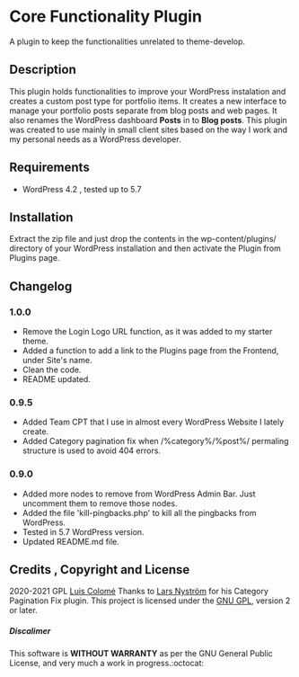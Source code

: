 # Core Functionality Plugin

A plugin to keep the functionalities unrelated to theme-develop.

## Description

This plugin holds functionalities to improve your WordPress instalation and creates a custom post type for portfolio items. It creates a new interface to manage your portfolio posts separate from blog posts and web pages.
It also renames the WordPress dashboard **Posts** in to **Blog posts**.
This plugin was created to use mainly in small client sites based on the way I work and my personal needs as a WordPress developer.

## Requirements

- WordPress 4.2 , tested up to 5.7

## Installation

Extract the zip file and just drop the contents in the wp-content/plugins/ directory of your WordPress installation and then activate the Plugin from Plugins page.

## Changelog

### 1.0.0

- Remove the Login Logo URL function, as it was added to my starter theme.
- Added a function to add a link to the Plugins page from the Frontend, under Site's name.
- Clean the code.
- README updated.

### 0.9.5

- Added Team CPT that I use in almost every WordPress Website I lately create. 
- Added Category pagination fix when /%category%/%post%/ permaling structure is used to avoid 404 errors.

### 0.9.0

- Added more nodes to remove from WordPress Admin Bar. Just uncomment them to remove those nodes.
- Added the file 'kill-pingbacks.php' to kill all the pingbacks from WordPress.
- Tested in 5.7 WordPress version.
- Updated README.md file.

## Credits , Copyright and License

2020-2021 GPL [Luis Colomé](https://luiscolome.com/)
Thanks to [Lars Nyström](https://github.com/larsnystrom/category-pagination-fix/blob/master/category-pagefix.php) for his Category Pagination Fix plugin. 
This project is licensed under the [GNU GPL](http://www.gnu.org/licenses/old-licenses/gpl-2.0.html), version 2 or later.

##### Discalimer

This software is **WITHOUT WARRANTY** as per the GNU General Public License, and very much a work in progress.:octocat:
